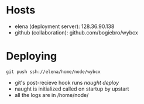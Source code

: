 Hosts 
=====
  - elena (deployment server): 128.36.90.138
  - github (collaboration): github.com/bogiebro/wybcx

Deploying
=========
    git push ssh://elena/home/node/wybcx
  - git's post-recieve hook runs *naught deploy*
  - naught is initialized called on startup by upstart
  - all the logs are in /home/node/
